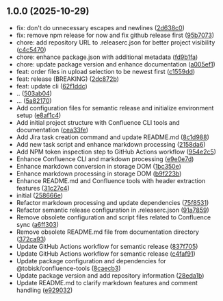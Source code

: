 ## 1.0.0 (2025-10-29)

* fix: don't do unnecessary escapes and newlines ([2d638c0](https://github.com/kellertobias/confluence-toolbelt/commit/2d638c0))
* fix: remove npm release for now and fix github release first ([95b7073](https://github.com/kellertobias/confluence-toolbelt/commit/95b7073))
* chore: add repository URL to .releaserc.json for better project visibility ([c4c5470](https://github.com/kellertobias/confluence-toolbelt/commit/c4c5470))
* chore: enhance package.json with additional metadata ([fd9b1fa](https://github.com/kellertobias/confluence-toolbelt/commit/fd9b1fa))
* chore: update package version and enhance documentation ([a005ef1](https://github.com/kellertobias/confluence-toolbelt/commit/a005ef1))
* feat: order files in upload selection to be newest first ([c1559dd](https://github.com/kellertobias/confluence-toolbelt/commit/c1559dd))
* feat: release (BREAKING) ([2dc872b](https://github.com/kellertobias/confluence-toolbelt/commit/2dc872b))
* feat: update cli ([62f1ddc](https://github.com/kellertobias/confluence-toolbelt/commit/62f1ddc))
* .. ([503ab04](https://github.com/kellertobias/confluence-toolbelt/commit/503ab04))
* ... ([5a82170](https://github.com/kellertobias/confluence-toolbelt/commit/5a82170))
* Add configuration files for semantic release and initialize environment setup ([e8af1c4](https://github.com/kellertobias/confluence-toolbelt/commit/e8af1c4))
* Add initial project structure with Confluence CLI tools and documentation ([cea33fe](https://github.com/kellertobias/confluence-toolbelt/commit/cea33fe))
* Add Jira task creation command and update README.md ([8c1d988](https://github.com/kellertobias/confluence-toolbelt/commit/8c1d988))
* Add new task script and enhance markdown processing ([2158da6](https://github.com/kellertobias/confluence-toolbelt/commit/2158da6))
* Add NPM token inspection step to GitHub Actions workflow ([954e2c5](https://github.com/kellertobias/confluence-toolbelt/commit/954e2c5))
* Enhance Confluence CLI and markdown processing ([e9e0e7d](https://github.com/kellertobias/confluence-toolbelt/commit/e9e0e7d))
* Enhance markdown conversion in storage DOM ([1bc350e](https://github.com/kellertobias/confluence-toolbelt/commit/1bc350e))
* Enhance markdown processing in storage DOM ([b9f223b](https://github.com/kellertobias/confluence-toolbelt/commit/b9f223b))
* Enhance README.md and Confluence tools with header extraction features ([31c27c4](https://github.com/kellertobias/confluence-toolbelt/commit/31c27c4))
* initial ([258666e](https://github.com/kellertobias/confluence-toolbelt/commit/258666e))
* Refactor markdown processing and update dependencies ([75f8531](https://github.com/kellertobias/confluence-toolbelt/commit/75f8531))
* Refactor semantic release configuration in .releaserc.json ([91a7859](https://github.com/kellertobias/confluence-toolbelt/commit/91a7859))
* Remove obsolete configuration and script files related to Confluence sync ([a6ff303](https://github.com/kellertobias/confluence-toolbelt/commit/a6ff303))
* Remove obsolete README.md file from documentation directory ([372ca93](https://github.com/kellertobias/confluence-toolbelt/commit/372ca93))
* Update GitHub Actions workflow for semantic release ([837f705](https://github.com/kellertobias/confluence-toolbelt/commit/837f705))
* Update GitHub Actions workflow for semantic release ([c4faf91](https://github.com/kellertobias/confluence-toolbelt/commit/c4faf91))
* Update package configuration and dependencies for @tobisk/confluence-tools ([8caecb3](https://github.com/kellertobias/confluence-toolbelt/commit/8caecb3))
* Update package version and add repository information ([28eda1b](https://github.com/kellertobias/confluence-toolbelt/commit/28eda1b))
* Update README.md to clarify markdown features and comment handling ([e929032](https://github.com/kellertobias/confluence-toolbelt/commit/e929032))
